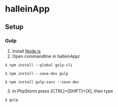 # halleinApp
## Setup
### Gulp
1. Install [Node.js](https://nodejs.org/en/download/)
2. Open commandline in halleinApp/
```
$ npm install --global gulp-cli
 
$ npm install --save-dev gulp
 
$ npm install gulp-sass --save-dev
```
3. In PhpStorm press [CTRL]+[SHIFT]+[X], then type
```
$ gulp
```